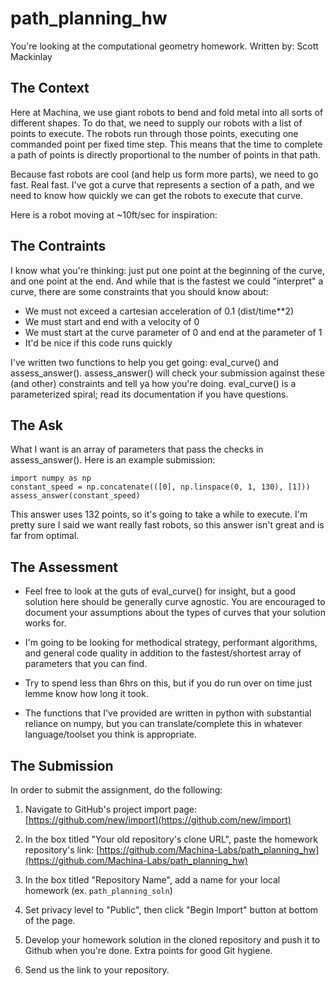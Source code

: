 # path_planning_hw
You're looking at the computational geometry homework. 
Written by: Scott Mackinlay

## The Context
Here at Machina, we use giant robots to bend and fold metal into all sorts of different shapes. To do that, we need to supply our robots with a list of points to execute. The robots run through those points, executing one commanded point per fixed time step. This means that the time to complete a path of points is directly proportional to the number of points in that path. 


Because fast robots are cool (and help us form more parts), we need to go fast. Real fast. I've got a curve that represents a section of a path, and we need to know how quickly we can get the robots to execute that curve. 

Here is a robot moving at ~10ft/sec for inspiration:


## The Contraints
I know what you're thinking: just put one point at the beginning of the curve, and one point at the end. And while that is the fastest we could "interpret" a curve, there are some constraints that you should know about:
- We must not exceed a cartesian acceleration of 0.1 (dist/time**2)
- We must start and end with a velocity of 0
- We must start at the curve parameter of 0 and end at the parameter of 1
- It'd be nice if this code runs quickly

I've written two functions to help you get going: eval_curve() and assess_answer(). assess_answer() will check your submission against these (and other) constraints and tell ya how you're doing. eval_curve() is a parameterized spiral; read its documentation if you have questions. 

 ## The Ask
What I want is an array of parameters that pass the checks in assess_answer(). Here is an example submission:

```
import numpy as np
constant_speed = np.concatenate(([0], np.linspace(0, 1, 130), [1]))
assess_answer(constant_speed)
```

This answer uses 132 points, so it's going to take a while to execute. I'm pretty sure I said we want really fast robots, so this answer isn't great and is far from optimal. 

## The Assessment
- Feel free to look at the guts of eval_curve() for insight, but a good solution here should be generally curve agnostic. You are encouraged to document your assumptions about the types of curves that your solution works for. 

- I'm going to be looking for methodical strategy, performant algorithms, and general code quality in addition to the fastest/shortest array of parameters that you can find.

- Try to spend less than 6hrs on this, but if you do run over on time just lemme know how long it took. 

- The functions that I've provided are written in python with substantial reliance on numpy, but you can translate/complete this in whatever language/toolset you think is appropriate. 

## The Submission
In order to submit the assignment, do the following:

1. Navigate to GitHub's project import page: [https://github.com/new/import](https://github.com/new/import)

2. In the box titled "Your old repository's clone URL", paste the homework repository's link: [https://github.com/Machina-Labs/path_planning_hw](https://github.com/Machina-Labs/path_planning_hw)

3. In the box titled "Repository Name", add a name for your local homework (ex. `path_planning_soln`)

4. Set privacy level to "Public", then click "Begin Import" button at bottom of the page.

5. Develop your homework solution in the cloned repository and push it to Github when you're done. Extra points for good Git hygiene.

6. Send us the link to your repository.





